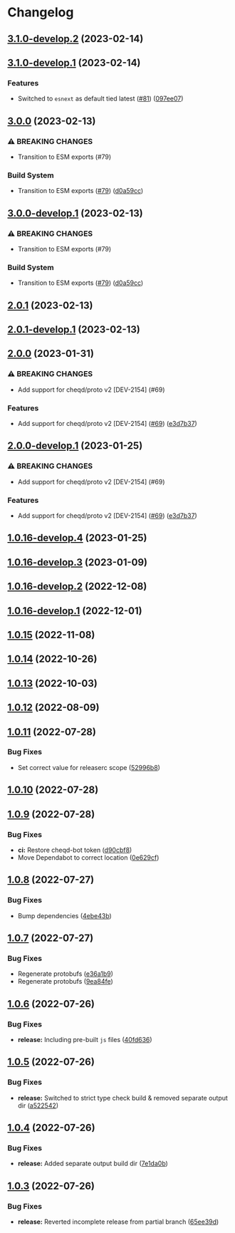 # Changelog

## [3.1.0-develop.2](https://github.com/cheqd/ts-proto/compare/3.1.0-develop.1...3.1.0-develop.2) (2023-02-14)

## [3.1.0-develop.1](https://github.com/cheqd/ts-proto/compare/3.0.0...3.1.0-develop.1) (2023-02-14)


### Features

* Switched to `esnext` as default tied latest ([#81](https://github.com/cheqd/ts-proto/issues/81)) ([097ee07](https://github.com/cheqd/ts-proto/commit/097ee0709b9a24c14070dd8282f305da51293dd0))

## [3.0.0](https://github.com/cheqd/ts-proto/compare/2.0.1...3.0.0) (2023-02-13)


### ⚠ BREAKING CHANGES

* Transition to ESM exports (#79)

### Build System

* Transition to ESM exports ([#79](https://github.com/cheqd/ts-proto/issues/79)) ([d0a59cc](https://github.com/cheqd/ts-proto/commit/d0a59cc03306e6e91184d226868ef2ce5ce66c1c))

## [3.0.0-develop.1](https://github.com/cheqd/ts-proto/compare/2.0.1...3.0.0-develop.1) (2023-02-13)


### ⚠ BREAKING CHANGES

* Transition to ESM exports (#79)

### Build System

* Transition to ESM exports ([#79](https://github.com/cheqd/ts-proto/issues/79)) ([d0a59cc](https://github.com/cheqd/ts-proto/commit/d0a59cc03306e6e91184d226868ef2ce5ce66c1c))

## [2.0.1](https://github.com/cheqd/ts-proto/compare/2.0.0...2.0.1) (2023-02-13)

## [2.0.1-develop.1](https://github.com/cheqd/ts-proto/compare/2.0.0...2.0.1-develop.1) (2023-02-13)

## [2.0.0](https://github.com/cheqd/ts-proto/compare/1.0.15...2.0.0) (2023-01-31)


### ⚠ BREAKING CHANGES

* Add support for cheqd/proto v2 [DEV-2154] (#69)

### Features

* Add support for cheqd/proto v2 [DEV-2154] ([#69](https://github.com/cheqd/ts-proto/issues/69)) ([e3d7b37](https://github.com/cheqd/ts-proto/commit/e3d7b37b60eed21a0155bfa16eb71db4aed10741))

## [2.0.0-develop.1](https://github.com/cheqd/ts-proto/compare/1.0.16-develop.4...2.0.0-develop.1) (2023-01-25)


### ⚠ BREAKING CHANGES

* Add support for cheqd/proto v2 [DEV-2154] (#69)

### Features

* Add support for cheqd/proto v2 [DEV-2154] ([#69](https://github.com/cheqd/ts-proto/issues/69)) ([e3d7b37](https://github.com/cheqd/ts-proto/commit/e3d7b37b60eed21a0155bfa16eb71db4aed10741))

## [1.0.16-develop.4](https://github.com/cheqd/ts-proto/compare/1.0.16-develop.3...1.0.16-develop.4) (2023-01-25)

## [1.0.16-develop.3](https://github.com/cheqd/ts-proto/compare/1.0.16-develop.2...1.0.16-develop.3) (2023-01-09)

## [1.0.16-develop.2](https://github.com/cheqd/ts-proto/compare/1.0.16-develop.1...1.0.16-develop.2) (2022-12-08)

## [1.0.16-develop.1](https://github.com/cheqd/ts-proto/compare/1.0.15...1.0.16-develop.1) (2022-12-01)

## [1.0.15](https://github.com/cheqd/ts-proto/compare/1.0.14...1.0.15) (2022-11-08)

## [1.0.14](https://github.com/cheqd/ts-proto/compare/1.0.13...1.0.14) (2022-10-26)

## [1.0.13](https://github.com/cheqd/ts-proto/compare/1.0.12...1.0.13) (2022-10-03)

## [1.0.12](https://github.com/cheqd/ts-proto/compare/1.0.11...1.0.12) (2022-08-09)

## [1.0.11](https://github.com/cheqd/ts-proto/compare/1.0.10...1.0.11) (2022-07-28)


### Bug Fixes

* Set correct value for releaserc scope ([52996b8](https://github.com/cheqd/ts-proto/commit/52996b87675343956bee79c33dc9966ab0d89b71))

## [1.0.10](https://github.com/cheqd/ts-proto/compare/1.0.9...1.0.10) (2022-07-28)

## [1.0.9](https://github.com/cheqd/ts-proto/compare/1.0.8...1.0.9) (2022-07-28)


### Bug Fixes

* **ci:** Restore cheqd-bot token ([d90cbf8](https://github.com/cheqd/ts-proto/commit/d90cbf85a5cf7b41bc0552d3e84d9a3cfcaac873))
* Move Dependabot to correct location ([0e629cf](https://github.com/cheqd/ts-proto/commit/0e629cf00827beea030731da6b3dc2a1e48e717a))

## [1.0.8](https://github.com/cheqd/ts-proto/compare/1.0.7...1.0.8) (2022-07-27)


### Bug Fixes

* Bump dependencies ([4ebe43b](https://github.com/cheqd/ts-proto/commit/4ebe43b826044e98f96ee0d2b88f0a1640e14772))

## [1.0.7](https://github.com/cheqd/ts-proto/compare/1.0.6...1.0.7) (2022-07-27)


### Bug Fixes

* Regenerate protobufs ([e36a1b9](https://github.com/cheqd/ts-proto/commit/e36a1b9963f686d92ef872ebc25dfe3ac42c1fbf))
* Regenerate protobufs ([9ea84fe](https://github.com/cheqd/ts-proto/commit/9ea84fe75fea6da75680081675b2841fd4877534))

## [1.0.6](https://github.com/cheqd/ts-proto/compare/1.0.5...1.0.6) (2022-07-26)


### Bug Fixes

* **release:** Including pre-built `js` files ([40fd636](https://github.com/cheqd/ts-proto/commit/40fd636ada1273d155088ea16fd09f4ac9ce05d6))

## [1.0.5](https://github.com/cheqd/ts-proto/compare/1.0.4...1.0.5) (2022-07-26)


### Bug Fixes

* **release:** Switched to strict type check build & removed separate output dir ([a522542](https://github.com/cheqd/ts-proto/commit/a522542b1dfef1b404bf440afa89cca1ec67437c))

## [1.0.4](https://github.com/cheqd/ts-proto/compare/1.0.3...1.0.4) (2022-07-26)


### Bug Fixes

* **release:** Added separate output build dir ([7e1da0b](https://github.com/cheqd/ts-proto/commit/7e1da0b702cdd356ddb5b04876edaba44e4efb8a))

## [1.0.3](https://github.com/cheqd/ts-proto/compare/1.0.2...1.0.3) (2022-07-26)


### Bug Fixes

* **release:** Reverted incomplete release from partial branch ([65ee39d](https://github.com/cheqd/ts-proto/commit/65ee39d625ae6d31f969f3ba076cb56e1751b665))
